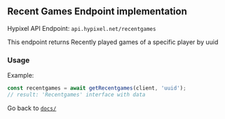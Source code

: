 ## Recent Games Endpoint implementation

Hypixel API Endpoint: `api.hypixel.net/recentgames`

This endpoint returns Recently played games of a specific player by uuid

### Usage

Example:
```ts
const recentgames = await getRecentgames(client, 'uuid');
// result: 'Recentgames' interface with data
```


Go back to [`docs/`](../README.md)
